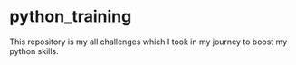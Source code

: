 # python_training

This repository is my all challenges which I took in my journey to boost my python skills.

